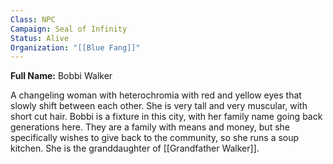 ```yaml
---
Class: NPC
Campaign: Seal of Infinity
Status: Alive
Organization: "[[Blue Fang]]"
---
```

**Full Name:** Bobbi Walker

A changeling woman with heterochromia with red and yellow eyes that slowly shift between each other. She is very tall and very muscular, with short cut hair. Bobbi is a fixture in this city, with her family name going back generations here. They are a family with means and money, but she specifically wishes to give back to the community, so she runs a soup kitchen. She is the granddaughter of [[Grandfather Walker]].